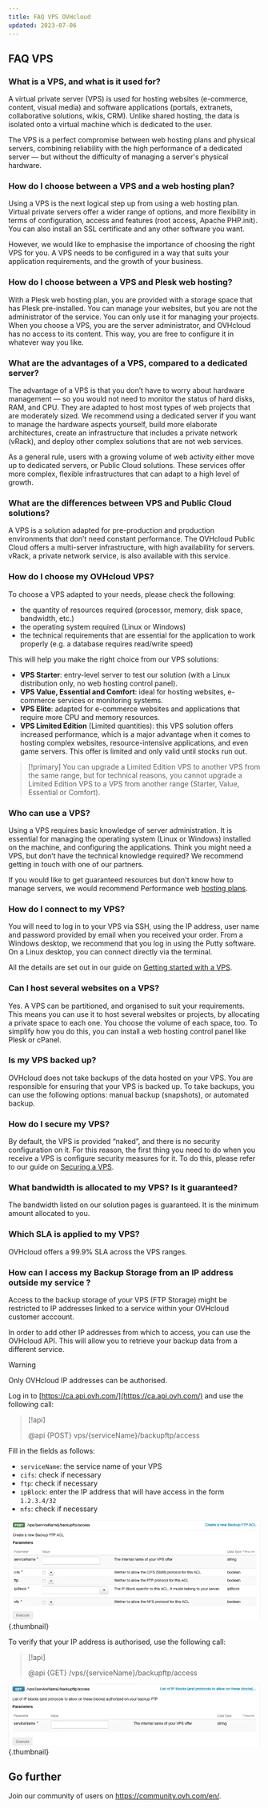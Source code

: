 ```yaml
---
title: FAQ VPS OVHcloud
updated: 2023-07-06
---
```


## FAQ VPS

### What is a VPS, and what is it used for?

A virtual private server (VPS) is used for hosting websites (e-commerce, content, visual media) and software applications (portals, extranets, collaborative solutions, wikis, CRM). Unlike shared hosting, the data is isolated onto a virtual machine which is dedicated to the user.

The VPS is a perfect compromise between web hosting plans and physical servers, combining reliability with the high performance of a dedicated server — but without the difficulty of managing a server's physical hardware.

### How do I choose between a VPS and a web hosting plan?

Using a VPS is the next logical step up from using a web hosting plan. Virtual private servers offer a wider range of options, and more flexibility in terms of configuration, access and features (root access, Apache PHP.init). You can also install an SSL certificate and any other software you want.

However, we would like to emphasise the importance of choosing the right VPS for you. A VPS needs to be configured in a way that suits your application requirements, and the growth of your business.

### How do I choose between a VPS and Plesk web hosting?

With a Plesk web hosting plan, you are provided with a storage space that has Plesk pre-installed. You can manage your websites, but you are not the administrator of the service. You can only use it for managing your projects.
When you choose a VPS, you are the server administrator, and OVHcloud has no access to its content. This way, you are free to configure it in whatever way you like.

### What are the advantages of a VPS, compared to a dedicated server?

The advantage of a VPS is that you don’t have to worry about hardware management — so you would not need to monitor the status of hard disks, RAM, and CPU. They are adapted to host most types of web projects that are moderately sized.
We recommend using a dedicated server if you want to manage the hardware aspects yourself, build more elaborate architectures, create an infrastructure that includes a private network (vRack), and deploy other complex solutions that are not web services.

As a general rule, users with a growing volume of web activity either move up to dedicated servers, or Public Cloud solutions. These services offer more complex, flexible infrastructures that can adapt to a high level of growth.

### What are the differences between VPS and Public Cloud solutions?

A VPS is a solution adapted for pre-production and production environments that don’t need constant performance.
The OVHcloud Public Cloud offers a multi-server infrastructure, with high availability for servers. vRack, a private network service, is also available with this service.

### How do I choose my OVHcloud VPS?

To choose a VPS adapted to your needs, please check the following:

- the quantity of resources required (processor, memory, disk space, bandwidth, etc.)
- the operating system required (Linux or Windows)
- the technical requirements that are essential for the application to work properly (e.g. a database requires read/write speed)

This will help you make the right choice from our VPS solutions:

- **VPS Starter**: entry-level server to test our solution (with a Linux distribution only, no web hosting control panel).
- **VPS Value, Essential and Comfort**: ideal for hosting websites, e-commerce services or monitoring systems.
- **VPS Elite**: adapted for e-commerce websites and applications that require more CPU and memory resources.
- **VPS Limited Edition** (Limited quantities): this VPS solution offers increased performance, which is a major advantage when it comes to hosting complex websites, resource-intensive applications, and even game servers. This offer is limited and only valid until stocks run out.

> [!primary]
> You can upgrade a Limited Edition VPS to another VPS from the same range, but for technical reasons, you cannot upgrade a Limited Edition VPS to a VPS from another range (Starter, Value, Essential or Comfort).

### Who can use a VPS?

Using a VPS requires basic knowledge of server administration. It is essential for managing the operating system (Linux or Windows) installed on the machine, and configuring the applications. Think you might need a VPS, but don’t have the technical knowledge required? We recommend getting in touch with one of our partners. 

If you would like to get guaranteed resources but don't know how to manage servers, we would recommend Performance web [hosting plans](https://www.ovhcloud.com/en-ca/web-hosting/performance-offer/).

### How do I connect to my VPS?

You will need to log in to your VPS via SSH, using the IP address, user name and password provided by email when you received your order.
From a Windows desktop, we recommend that you log in using the Putty software. On a Linux desktop, you can connect directly via the terminal.

All the details are set out in our guide on [Getting started with a VPS](/pages/cloud/vps/starting_with_a_vps).

### Can I host several websites on a VPS?

Yes. A VPS can be partitioned, and organised to suit your requirements. This means you can use it to host several websites or projects, by allocating a private space to each one. You choose the volume of each space, too. To simplify how you do this, you can install a web hosting control panel like Plesk or cPanel.

### Is my VPS backed up?

OVHcloud does not take backups of the data hosted on your VPS. You are responsible for ensuring that your VPS is backed up.
To take backups, you can use the following options: manual backup (snapshots), or automated backup.

### How do I secure my VPS?

By default, the VPS is provided “naked”, and there is no security configuration on it. For this reason, the first thing you need to do when you receive a VPS is configure security measures for it.
To do this, please refer to our guide on [Securing a VPS](/pages/cloud/vps/secure_your_vps).

### What bandwidth is allocated to my VPS? Is it guaranteed?

The bandwidth listed on our solution pages is guaranteed. It is the minimum amount allocated to you.

### Which SLA is applied to my VPS?

OVHcloud offers a 99.9% SLA across the VPS ranges.

### How can I access my Backup Storage from an IP address outside my service ? <a name="backupstorage"></a>

Access to the backup storage of your VPS (FTP Storage) might be restricted to IP addresses linked to a service within your OVHcloud customer acccount.

In order to add other IP addresses from which to access, you can use the OVHcloud API.
This will allow you to retrieve your backup data from a different service.

> [!warning]
> Only OVHcloud IP addresses can be authorised.
>

Log in to [https://ca.api.ovh.com/](https://ca.api.ovh.com/) and use the following call:

> [!api]
>
> @api {POST} vps/{serviceName}/backupftp/access
>

Fill in the fields as follows:

- `serviceName`: the service name of your VPS
- `cifs`: check if necessary
- `ftp`: check if necessary
- `ipBlock`: enter the IP address that will have access in the form `1.2.3.4/32`
- `nfs`: check if necessary

![screenshot 1](images/post-api.png){.thumbnail}

To verify that your IP address is authorised, use the following call:

> [!api]
>
> @api {GET} /vps/{serviceName}/backupftp/access
>

![screenshot 1](images/get-api.png){.thumbnail}

## Go further

Join our community of users on <https://community.ovh.com/en/>.
